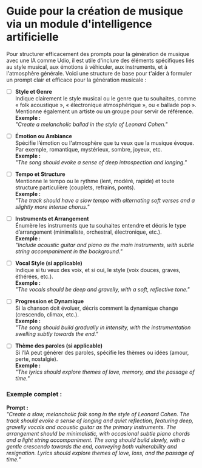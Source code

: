 <style>.md-header{display:none;}</style>

#  Guide pour la création de musique via un module d'intelligence artificielle

Pour structurer efficacement des prompts pour la génération de musique avec une IA comme Udio, il est utile d'inclure des éléments spécifiques liés au style musical, aux émotions à véhiculer, aux instruments, et à l'atmosphère générale. Voici une structure de base pour t'aider à formuler un prompt clair et efficace pour la génération musicale :

- [ ] **Style et Genre**  
   Indique clairement le style musical ou le genre que tu souhaites, comme « folk acoustique », « électronique atmosphérique », ou « ballade pop ». Mentionne également un artiste ou un groupe pour servir de référence.  
   **Exemple :**  
   _"Create a melancholic ballad in the style of Leonard Cohen."_

- [ ] **Émotion ou Ambiance**  
   Spécifie l’émotion ou l'atmosphère que tu veux que la musique évoque. Par exemple, romantique, mystérieux, sombre, joyeux, etc.  
   **Exemple :**  
   _"The song should evoke a sense of deep introspection and longing."_

- [ ] **Tempo et Structure**  
   Mentionne le tempo ou le rythme (lent, modéré, rapide) et toute structure particulière (couplets, refrains, ponts).  
   **Exemple :**  
   _"The track should have a slow tempo with alternating soft verses and a slightly more intense chorus."_

- [ ] **Instruments et Arrangement**  
   Énumère les instruments que tu souhaites entendre et décris le type d’arrangement (minimaliste, orchestral, électronique, etc.).  
   **Exemple :**  
   _"Include acoustic guitar and piano as the main instruments, with subtle string accompaniment in the background."_

- [ ] **Vocal Style (si applicable)**  
   Indique si tu veux des voix, et si oui, le style (voix douces, graves, éthérées, etc.).  
   **Exemple :**  
   _"The vocals should be deep and gravelly, with a soft, reflective tone."_

- [ ] **Progression et Dynamique**  
   Si la chanson doit évoluer, décris comment la dynamique change (crescendo, climax, etc.).  
   **Exemple :**  
   _"The song should build gradually in intensity, with the instrumentation swelling subtly towards the end."_

- [ ] **Thème des paroles (si applicable)**  
   Si l’IA peut générer des paroles, spécifie les thèmes ou idées (amour, perte, nostalgie).  
   **Exemple :**  
   _"The lyrics should explore themes of love, memory, and the passage of time."_

### Exemple complet :
**Prompt :**  
_"Create a slow, melancholic folk song in the style of Leonard Cohen. The track should evoke a sense of longing and quiet reflection, featuring deep, gravelly vocals and acoustic guitar as the primary instruments. The arrangement should be minimalistic, with occasional subtle piano chords and a light string accompaniment. The song should build slowly, with a gentle crescendo towards the end, conveying both vulnerability and resignation. Lyrics should explore themes of love, loss, and the passage of time."_



